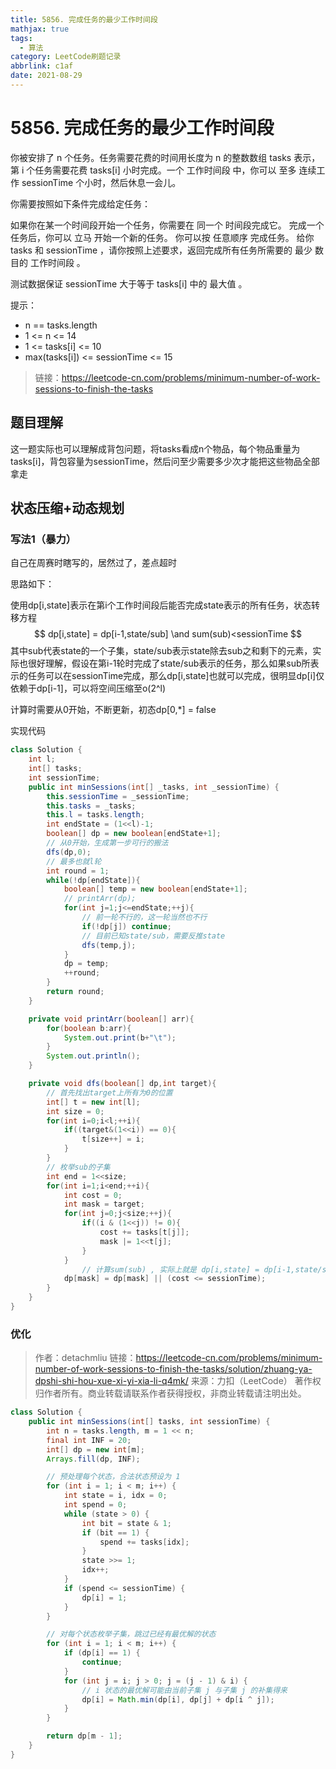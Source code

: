 ```yaml
---
title: 5856. 完成任务的最少工作时间段
mathjax: true
tags:
  - 算法
category: LeetCode刷题记录
abbrlink: c1af
date: 2021-08-29
---
```

# 5856. 完成任务的最少工作时间段

你被安排了 n 个任务。任务需要花费的时间用长度为 n 的整数数组 tasks 表示，第 i 个任务需要花费 tasks[i] 小时完成。一个 工作时间段 中，你可以 至多 连续工作 sessionTime 个小时，然后休息一会儿。

你需要按照如下条件完成给定任务：

如果你在某一个时间段开始一个任务，你需要在 同一个 时间段完成它。
完成一个任务后，你可以 立马 开始一个新的任务。
你可以按 任意顺序 完成任务。
给你 tasks 和 sessionTime ，请你按照上述要求，返回完成所有任务所需要的 最少 数目的 工作时间段 。

测试数据保证 sessionTime 大于等于 tasks[i] 中的 最大值 。

提示：

- n == tasks.length
- 1 <= n <= 14
- 1 <= tasks[i] <= 10
- max(tasks[i]) <= sessionTime <= 15

> 链接：https://leetcode-cn.com/problems/minimum-number-of-work-sessions-to-finish-the-tasks

<!-- more -->

## 题目理解

这一题实际也可以理解成背包问题，将tasks看成n个物品，每个物品重量为tasks[i]，背包容量为sessionTime，然后问至少需要多少次才能把这些物品全部拿走

## 状态压缩+动态规划

### 写法1（暴力）

自己在周赛时瞎写的，居然过了，差点超时

思路如下：

使用dp[i,state]表示在第i个工作时间段后能否完成state表示的所有任务，状态转移方程
$$
dp[i,state] = dp[i-1,state/sub] \and sum(sub)<sessionTime
$$
其中sub代表state的一个子集，state/sub表示state除去sub之和剩下的元素，实际也很好理解，假设在第i-1轮时完成了state/sub表示的任务，那么如果sub所表示的任务可以在sessionTime完成，那么dp[i,state]也就可以完成，很明显dp[i]仅依赖于dp[i-1]，可以将空间压缩至o(2^l)

计算时需要从0开始，不断更新，初态dp[0,*] = false

实现代码

```java
class Solution {
    int l;
    int[] tasks;
    int sessionTime;
    public int minSessions(int[] _tasks, int _sessionTime) {
        this.sessionTime = _sessionTime;
        this.tasks = _tasks;
        this.l = tasks.length;
        int endState = (1<<l)-1;
        boolean[] dp = new boolean[endState+1];
      	// 从0开始，生成第一步可行的搬法
        dfs(dp,0);
        // 最多也就l轮
        int round = 1;
        while(!dp[endState]){
            boolean[] temp = new boolean[endState+1];
            // printArr(dp);
            for(int j=1;j<=endState;++j){
                // 前一轮不行的，这一轮当然也不行
                if(!dp[j]) continue;
                // 目前已知state/sub，需要反推state
                dfs(temp,j);
            }
            dp = temp;
            ++round;
        }
        return round;
    }

    private void printArr(boolean[] arr){
        for(boolean b:arr){
            System.out.print(b+"\t");
        }
        System.out.println();
    }

    private void dfs(boolean[] dp,int target){
        // 首先找出target上所有为0的位置
        int[] t = new int[l];
        int size = 0;
        for(int i=0;i<l;++i){
            if((target&(1<<i)) == 0){
                t[size++] = i;
            }
        }
        // 枚举sub的子集
        int end = 1<<size;
        for(int i=1;i<end;++i){
            int cost = 0;
            int mask = target;
            for(int j=0;j<size;++j){
                if((i & (1<<j)) != 0){
                    cost += tasks[t[j]];
                    mask |= 1<<t[j];
                }
            }
        		// 计算sum(sub) , 实际上就是 dp[i,state] = dp[i-1,state/sub] && sum(sub) <= sessionTime
            dp[mask] = dp[mask] || (cost <= sessionTime);
        }
    }
}
```



### 优化

>作者：detachmliu
>链接：https://leetcode-cn.com/problems/minimum-number-of-work-sessions-to-finish-the-tasks/solution/zhuang-ya-dpshi-shi-hou-xue-xi-yi-xia-li-q4mk/
>来源：力扣（LeetCode）
>著作权归作者所有。商业转载请联系作者获得授权，非商业转载请注明出处。

```java
class Solution {
    public int minSessions(int[] tasks, int sessionTime) {
        int n = tasks.length, m = 1 << n;
        final int INF = 20;
        int[] dp = new int[m];
        Arrays.fill(dp, INF);

        // 预处理每个状态，合法状态预设为 1
        for (int i = 1; i < m; i++) {
            int state = i, idx = 0;
            int spend = 0;
            while (state > 0) {
                int bit = state & 1;
                if (bit == 1) {
                    spend += tasks[idx];
                }
                state >>= 1;
                idx++;
            }
            if (spend <= sessionTime) {
                dp[i] = 1;
            }
        }

        // 对每个状态枚举子集，跳过已经有最优解的状态
        for (int i = 1; i < m; i++) {
            if (dp[i] == 1) {
                continue;
            }
            for (int j = i; j > 0; j = (j - 1) & i) {
                // i 状态的最优解可能由当前子集 j 与子集 j 的补集得来
                dp[i] = Math.min(dp[i], dp[j] + dp[i ^ j]);
            }
        }

        return dp[m - 1];
    }
}
```

